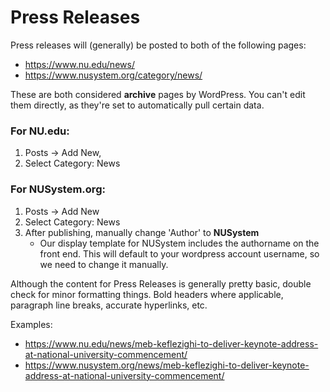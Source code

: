 # Press Releases

Press releases will (generally) be posted to both of the following pages:
- https://www.nu.edu/news/
- https://www.nusystem.org/category/news/

These are both considered **archive** pages by WordPress. You can't edit them directly, as they're set to automatically pull certain data.

### For NU.edu: 
1) Posts -> Add New, 
2) Select Category: News

### For NUSystem.org: 
1) Posts -> Add New
2) Select Category: News
3) After publishing, manually change 'Author' to **NUSystem**
	- Our display template for NUSystem includes the authorname on the front end. This will default to your wordpress account username, so we need to change it manually.

Although the content for Press Releases is generally pretty basic, double check for minor formatting things. Bold headers where applicable, paragraph line breaks, accurate hyperlinks, etc.

Examples:
- https://www.nu.edu/news/meb-keflezighi-to-deliver-keynote-address-at-national-university-commencement/
- https://www.nusystem.org/news/meb-keflezighi-to-deliver-keynote-address-at-national-university-commencement/